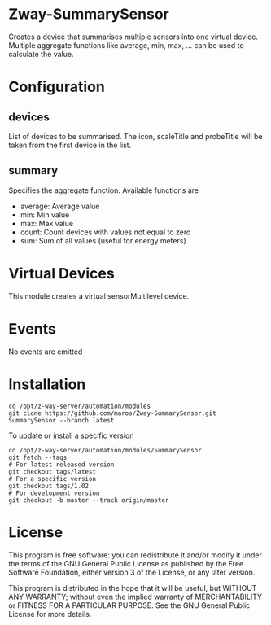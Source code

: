 # Zway-SummarySensor

Creates a device that summarises multiple sensors into one virtual device. 
Multiple aggregate functions like average, min, max, ... can be used to 
calculate the value.

# Configuration

## devices

List of devices to be summarised. The icon, scaleTitle and probeTitle will be 
taken from the first device in the list.

## summary

Specifies the aggregate function. Available functions are

* average: Average value
* min: Min value
* max: Max value
* count: Count devices with values not equal to zero
* sum: Sum of all values (useful for energy meters)

# Virtual Devices

This module creates a virtual sensorMultilevel device.

# Events

No events are emitted

# Installation

```shell
cd /opt/z-way-server/automation/modules
git clone https://github.com/maros/Zway-SummarySensor.git SummarySensor --branch latest
```

To update or install a specific version
```shell
cd /opt/z-way-server/automation/modules/SummarySensor
git fetch --tags
# For latest released version
git checkout tags/latest
# For a specific version
git checkout tags/1.02
# For development version
git checkout -b master --track origin/master
```

# License

This program is free software: you can redistribute it and/or modify
it under the terms of the GNU General Public License as published by
the Free Software Foundation, either version 3 of the License, or any 
later version.

This program is distributed in the hope that it will be useful,
but WITHOUT ANY WARRANTY; without even the implied warranty of
MERCHANTABILITY or FITNESS FOR A PARTICULAR PURPOSE. See the
GNU General Public License for more details.
